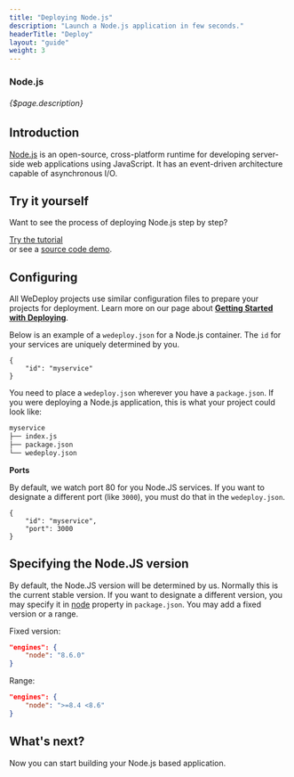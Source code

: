 ```yaml
---
title: "Deploying Node.js"
description: "Launch a Node.js application in few seconds."
headerTitle: "Deploy"
layout: "guide"
weight: 3
---
```


### Node.js

###### {$page.description}

<article id="1">

## Introduction

[Node.js](https://nodejs.org) is an open-source, cross-platform runtime for developing server-side web applications using JavaScript. It has an event-driven architecture capable of asynchronous I/O.

</article>

<article id="2">

## Try it yourself

Want to see the process of deploying Node.js step by step?

<div class="guide-btn-cta">
	<a class="btn btn-accent btn-sm" href="/tutorials/nodejs/" target="_blank" data-senna-off>
		<span class="icon-16-external"></span>Try the tutorial
	</a>
</div>

<div class="guide-aux-cta">
	or see a <a href="https://github.com/wedeploy/boilerplate-nodejs" target="_blank" data-senna-off>source code demo</a>.
</div>

</article>

<article id="3">

## Configuring

<aside>

All WeDeploy projects use similar configuration files to prepare your projects for deployment. Learn more on our page about <strong><a href="/docs/deploy/getting-started/">Getting Started with Deploying</a></strong>.

</aside>

Below is an example of a `wedeploy.json` for a Node.js container. The `id` for your services are uniquely determined by you.

```application/json
{
	"id": "myservice"
}
```

You need to place a `wedeploy.json` wherever you have a `package.json`. If you were deploying a Node.js application, this is what your project could look like:

```xml
myservice
├── index.js
├── package.json
└── wedeploy.json
```

**Ports**

By default, we watch port 80 for you Node.JS services. If you want to designate a different port (like `3000`), you must do that in the `wedeploy.json`.

```application/json
{
	"id": "myservice",
	"port": 3000
}
```

## Specifying the Node.JS version

By default, the Node.JS version will be determined by us. Normally this is the current stable version. If you want to designate a different version, you may specify it in [node](https://docs.npmjs.com/files/package.json#engines) property in `package.json`. You may add a fixed version or a range.

Fixed version:

```json
"engines": {
	"node": "8.6.0"
}
```

Range:

```json
"engines": {
	"node": ">=8.4 <8.6"
}
```

</article>

## What's next?

Now you can start building your Node.js based application.
